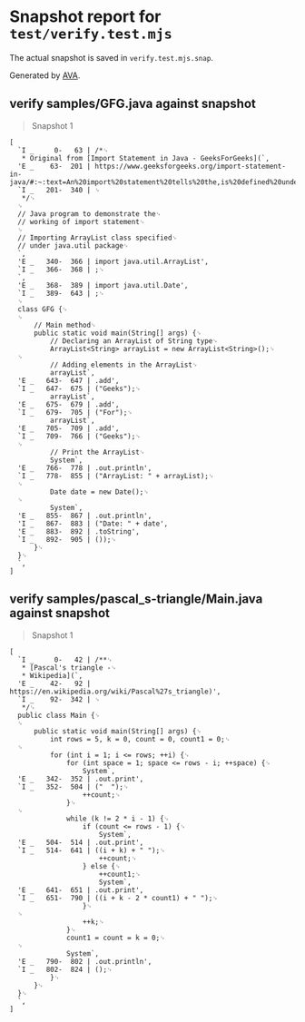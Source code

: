 # Snapshot report for `test/verify.test.mjs`

The actual snapshot is saved in `verify.test.mjs.snap`.

Generated by [AVA](https://avajs.dev).

## verify samples/GFG.java against snapshot

> Snapshot 1

    [
      `I _     0-   63 | /*␊
       * Original from [Import Statement in Java - GeeksForGeeks](`,
      'E _    63-  201 | https://www.geeksforgeeks.org/import-statement-in-java/#:~:text=An%20import%20statement%20tells%20the,is%20defined%20under%20a%20package.)',
      `I _   201-  340 | ␊
       */␊
      ␊
      // Java program to demonstrate the␊
      // working of import statement␊
      ␊
      // Importing ArrayList class specified␊
      // under java.util package␊
      `,
      'E _   340-  366 | import java.util.ArrayList',
      `I _   366-  368 | ;␊
      `,
      'E _   368-  389 | import java.util.Date',
      `I _   389-  643 | ;␊
      ␊
      class GFG {␊
      ␊
          // Main method␊
          public static void main(String[] args) {␊
              // Declaring an ArrayList of String type␊
              ArrayList<String> arrayList = new ArrayList<String>();␊
      ␊
              // Adding elements in the ArrayList␊
              arrayList`,
      'E _   643-  647 | .add',
      `I _   647-  675 | ("Geeks");␊
              arrayList`,
      'E _   675-  679 | .add',
      `I _   679-  705 | ("For");␊
              arrayList`,
      'E _   705-  709 | .add',
      `I _   709-  766 | ("Geeks");␊
      ␊
              // Print the ArrayList␊
              System`,
      'E _   766-  778 | .out.println',
      `I _   778-  855 | ("ArrayList: " + arrayList);␊
      ␊
              Date date = new Date();␊
      ␊
              System`,
      'E _   855-  867 | .out.println',
      'I _   867-  883 | ("Date: " + date',
      'E _   883-  892 | .toString',
      `I _   892-  905 | ());␊
          }␊
      }␊
      `,
    ]

## verify samples/pascal_s-triangle/Main.java against snapshot

> Snapshot 1

    [
      `I _     0-   42 | /**␊
       * [Pascal's triangle -␊
       * Wikipedia](`,
      'E _    42-   92 | https://en.wikipedia.org/wiki/Pascal%27s_triangle)',
      `I _    92-  342 | ␊
       */␊
      public class Main {␊
      ␊
          public static void main(String[] args) {␊
              int rows = 5, k = 0, count = 0, count1 = 0;␊
      ␊
              for (int i = 1; i <= rows; ++i) {␊
                  for (int space = 1; space <= rows - i; ++space) {␊
                      System`,
      'E _   342-  352 | .out.print',
      `I _   352-  504 | ("  ");␊
                      ++count;␊
                  }␊
      ␊
                  while (k != 2 * i - 1) {␊
                      if (count <= rows - 1) {␊
                          System`,
      'E _   504-  514 | .out.print',
      `I _   514-  641 | ((i + k) + " ");␊
                          ++count;␊
                      } else {␊
                          ++count1;␊
                          System`,
      'E _   641-  651 | .out.print',
      `I _   651-  790 | ((i + k - 2 * count1) + " ");␊
                      }␊
      ␊
                      ++k;␊
                  }␊
                  count1 = count = k = 0;␊
      ␊
                  System`,
      'E _   790-  802 | .out.println',
      `I _   802-  824 | ();␊
              }␊
          }␊
      }␊
      `,
    ]
